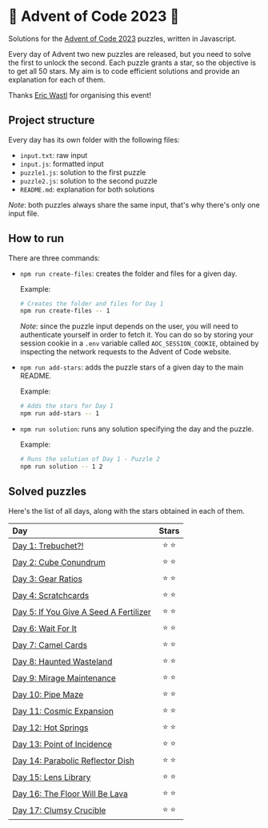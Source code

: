 # 🌲 Advent of Code 2023 🌲

Solutions for the [Advent of Code 2023](https://adventofcode.com/2023) puzzles, written in Javascript.

Every day of Advent two new puzzles are released, but you need to solve the first to unlock the second. Each puzzle grants a star, so the objective is to get all 50 stars. My aim is to code efficient solutions and provide an explanation for each of them.

Thanks [Eric Wastl](https://twitter.com/ericwastl) for organising this event!

## Project structure

Every day has its own folder with the following files:

-   `input.txt`: raw input
-   `input.js`: formatted input
-   `puzzle1.js`: solution to the first puzzle
-   `puzzle2.js`: solution to the second puzzle
-   `README.md`: explanation for both solutions

_Note_: both puzzles always share the same input, that's why there's only one input file.

## How to run

There are three commands:

-   `npm run create-files`: creates the folder and files for a given day.

    Example:

    ```sh
    # Creates the folder and files for Day 1
    npm run create-files -- 1
    ```

    _Note_: since the puzzle input depends on the user, you will need to authenticate yourself in order to fetch it. You can do so by storing your session cookie in a `.env` variable called `AOC_SESSION_COOKIE`, obtained by inspecting the network requests to the Advent of Code website.

-   `npm run add-stars`: adds the puzzle stars of a given day to the main README.

    Example:

    ```sh
    # Adds the stars for Day 1
    npm run add-stars -- 1
    ```

-   `npm run solution`: runs any solution specifying the day and the puzzle.

    Example:

    ```sh
    # Runs the solution of Day 1 - Puzzle 2
    npm run solution -- 1 2
    ```

## Solved puzzles

Here's the list of all days, along with the stars obtained in each of them.

| Day                                              |  Stars  |
| :----------------------------------------------- | :-----: |
| [Day 1: Trebuchet?!](./day1)                     | ⭐️ ⭐️ |
| [Day 2: Cube Conundrum](./day2)                  | ⭐️ ⭐️ |
| [Day 3: Gear Ratios](./day3)                     | ⭐️ ⭐️ |
| [Day 4: Scratchcards](./day4)                    | ⭐️ ⭐️ |
| [Day 5: If You Give A Seed A Fertilizer](./day5) | ⭐️ ⭐️ |
| [Day 6: Wait For It](./day6)                     | ⭐️ ⭐️ |
| [Day 7: Camel Cards](./day7)                     | ⭐️ ⭐️ |
| [Day 8: Haunted Wasteland](./day8)               | ⭐️ ⭐️ |
| [Day 9: Mirage Maintenance](./day9)              | ⭐️ ⭐️ |
| [Day 10: Pipe Maze](./day10)                     | ⭐️ ⭐️ |
| [Day 11: Cosmic Expansion](./day11)              | ⭐️ ⭐️ |
| [Day 12: Hot Springs](./day12)                   | ⭐️ ⭐️ |
| [Day 13: Point of Incidence](./day13)            | ⭐️ ⭐️ |
| [Day 14: Parabolic Reflector Dish](./day14)      | ⭐️ ⭐️ |
| [Day 15: Lens Library](./day15)                  | ⭐️ ⭐️ |
| [Day 16: The Floor Will Be Lava](./day16)        | ⭐️ ⭐️ |
| [Day 17: Clumsy Crucible](./day17)               | ⭐️ ⭐️ |
